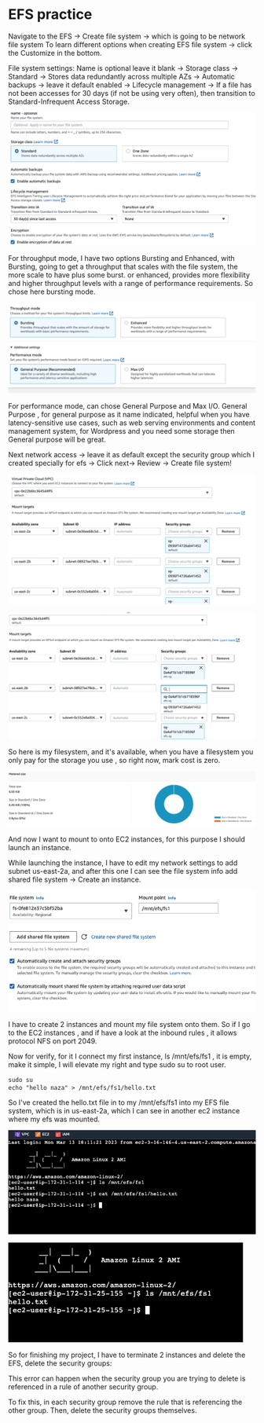 # EFS practice

Navigate to the EFS -> Create file system -> which is going to be network file system
To learn different options when creating EFS file system -> click the Customize in the bottom.

File system settings:
Name is optional leave it blank -> Storage class -> Standard -> Stores data redundantly across multiple AZs -> Automatic backups -> leave it default enabled -> Lifecycle management -> If a file has not been accesses for 30 days (if not be using very often), then transition to Standard-Infrequent Access Storage.

![efs1](efs1.png)

For throughput mode, I have two options Bursting and Enhanced, with Bursting, going to get a throughput that scales with the file system, the more scale to have plus some burst. or enhanced, provides more flexibility and higher throughput levels with a range of performance requirements. So chose here bursting mode.

![throughput](efs2.png)

For performance mode, can chose General Purpose and Max I/O. General Purpose , for general purpose as it name indicated, helpful when you have latency-sensitive use cases, such as web serving environments and content management system, for Wordpress and you need some storage then General purpose will be great.

Next network access -> leave it as default except the security group which I created specially for efs -> Click next-> Review -> Create file system!

![network](efs3.png)

![mount](efs4.png)

So here is my filesystem, and it's available, when you have a filesystem you only pay for the storage you use , so right now, mark cost is zero.

![efs](efs5.png)

And now I want to mount to onto EC2 instances, for this purpose I should launch an instance.

While launching the instance, I have to edit my network settings to add subnet us-east-2a, and after this one I can see the file system info add shared file system -> Create an instance.

![add efs](inst1.png)

I have to create 2 instances and mount my file system onto them. So if I go to the EC2 instances , and if have a look at the inbound rules , it allows protocol NFS on port 2049.

Now for verify, for it I connect my first instance, ls /mnt/efs/fs1 , it is empty, make it simple, I will elevate my right and type sudo su to root user.

```
sudo su
echo "hello naza" > /mnt/efs/fs1/hello.txt
```

So I've created the hello.txt file in to my /mnt/efs/fs1 into my EFS file system, which is in us-east-2a, which I can see in another ec2 instance where my efs was mounted.

![instance 1](inst2.png)

![instance 2](inst3.png)

So for finishing my project, I have to terminate 2 instances and delete the EFS, delete the security groups:

This error can happen when the security group you are trying to delete is referenced in a rule of another security group.

To fix this, in each security group remove the rule that is referencing the other group.
Then, delete the security groups themselves.
